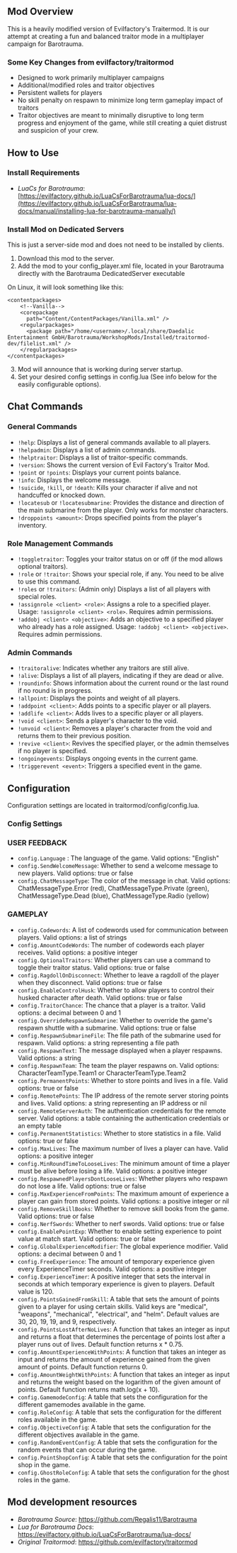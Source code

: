 ## Mod Overview
This is a heavily modified version of Evilfactory's Traitermod. It is our attempt at creating a fun and balanced traitor mode in a multiplayer campaign for Barotrauma.

### Some Key Changes from evilfactory/traitormod
- Designed to work primarily multiplayer campaigns
- Additional/modified roles and traitor objectives
- Persistent wallets for players
- No skill penalty on respawn to minimize long term gameplay impact of traitors
- Traitor objectives are meant to minimally disruptive to long term progress and enjoyment of the game, while still creating a quiet distrust and suspicion of your crew.

## How to Use
### Install Requirements
- *LuaCs for Barotrauma*: [https://evilfactory.github.io/LuaCsForBarotrauma/lua-docs/](https://evilfactory.github.io/LuaCsForBarotrauma/lua-docs/manual/installing-lua-for-barotrauma-manually/)

### Install Mod on Dedicated Servers
This is just a server-side mod and does not need to be installed by clients.
1. Download this mod to the server.
2. Add the mod to your config_player.xml file, located in your Barotrauma directly with the Barotrauma DedicatedServer executable

On Linux, it will look something like this:
```  
<contentpackages>
    <!--Vanilla-->
    <corepackage
      path="Content/ContentPackages/Vanilla.xml" />
    <regularpackages>
      <package path="/home/<username>/.local/share/Daedalic Entertainment GmbH/Barotrauma/WorkshopMods/Installed/traitormod-dev/filelist.xml" />
    </regularpackages>
</contentpackages>
  ```
3. Mod will announce that is working during server startup.
4. Set your desired config settings in config.lua (See info below for the easily configurable options).

## Chat Commands

### General Commands
- `!help`: Displays a list of general commands available to all players.
- `!helpadmin`: Displays a list of admin commands.
- `!helptraitor`: Displays a list of traitor-specific commands.
- `!version`: Shows the current version of Evil Factory's Traitor Mod.
- `!point` or `!points`: Displays your current points balance.
- `!info`: Displays the welcome message.
- `!suicide`, `!kill`, or `!death`: Kills your character if alive and not handcuffed or knocked down.
- `!locatesub` or `!locatesubmarine`: Provides the distance and direction of the main submarine from the player. Only works for monster characters. 
- `!droppoints <amount>`: Drops specified points from the player's inventory.

### Role Management Commands
- `!toggletraitor`: Toggles your traitor status on or off (if the mod allows optional traitors).
- `!role` or `!traitor`: Shows your special role, if any. You need to be alive to use this command.
- `!roles` or `!traitors`: (Admin only) Displays a list of all players with special roles.
- `!assignrole <client> <role>`: Assigns a role to a specified player. Usage: `!assignrole <client> <role>`. Requires admin permissions.
- `!addobj <client> <objective>`: Adds an objective to a specified player who already has a role assigned. Usage: `!addobj <client> <objective>`. Requires admin permissions.

### Admin Commands
- `!traitoralive`: Indicates whether any traitors are still alive.
- `!alive`: Displays a list of all players, indicating if they are dead or alive.
- `!roundinfo`: Shows information about the current round or the last round if no round is in progress.
- `!allpoint`: Displays the points and weight of all players.
- `!addpoint <client>`: Adds points to a specific player or all players.
- `!addlife <client>`: Adds lives to a specific player or all players.
- `!void <client>`: Sends a player's character to the void.
- `!unvoid <client>`: Removes a player's character from the void and returns them to their previous position.
- `!revive <client>`: Revives the specified player, or the admin themselves if no player is specified.
- `!ongoingevents`: Displays ongoing events in the current game.
- `!triggerevent <event>`: Triggers a specified event in the game.



## Configuration
Configuration settings are located in traitormod/config/config.lua. 

### Config Settings
### USER FEEDBACK
- `config.Language` : The language of the game. Valid options: "English"
- `config.SendWelcomeMessage`: Whether to send a welcome message to new players. Valid options: true or false
- `config.ChatMessageType`: The color of the message in chat. Valid options: ChatMessageType.Error (red), ChatMessageType.Private (green), ChatMessageType.Dead (blue), ChatMessageType.Radio (yellow)

### GAMEPLAY
- `config.Codewords`: A list of codewords used for communication between players. Valid options: a list of strings
- `config.AmountCodeWords`: The number of codewords each player receives. Valid options: a positive integer
- `config.OptionalTraitors`: Whether players can use a command to toggle their traitor status. Valid options: true or false
- `config.RagdollOnDisconnect`: Whether to leave a ragdoll of the player when they disconnect. Valid options: true or false
- `config.EnableControlHusk`: Whether to allow players to control their husked character after death. Valid options: true or false
- `config.TraitorChance`: The chance that a player is a traitor. Valid options: a decimal between 0 and 1
- `config.OverrideRespawnSubmarine`: Whether to override the game's respawn shuttle with a submarine. Valid options: true or false
- `config.RespawnSubmarineFile`: The file path of the submarine used for respawn. Valid options: a string representing a file path
- `config.RespawnText`: The message displayed when a player respawns. Valid options: a string
- `config.RespawnTeam`: The team the player respawns on. Valid options: CharacterTeamType.Team1 or CharacterTeamType.Team2
- `config.PermanentPoints`: Whether to store points and lives in a file. Valid options: true or false
- `config.RemotePoints`: The IP address of the remote server storing points and lives. Valid options: a string representing an IP address or nil
- `config.RemoteServerAuth`: The authentication credentials for the remote server. Valid options: a table containing the authentication credentials or an empty table
- `config.PermanentStatistics`: Whether to store statistics in a file. Valid options: true or false
- `config.MaxLives`: The maximum number of lives a player can have. Valid options: a positive integer
- `config.MinRoundTimeToLooseLives`: The minimum amount of time a player must be alive before losing a life. Valid options: a positive integer
- `config.RespawnedPlayersDontLooseLives`: Whether players who respawn do not lose a life. Valid options: true or false
- `config.MaxExperienceFromPoints`: The maximum amount of experience a player can gain from stored points. Valid options: a positive integer or nil
- `config.RemoveSkillBooks`: Whether to remove skill books from the game. Valid options: true or false
- `config.NerfSwords`: Whether to nerf swords. Valid options: true or false
- `config.EnablePointExp`: Whether to enable setting experience to point value at match start. Valid options: true or false
- `config.GlobalExperienceModifier`: The global experience modifier. Valid options: a decimal between 0 and 1
- `config.FreeExperience`: The amount of temporary experience given every ExperienceTimer seconds. Valid options: a positive integer
- `config.ExperienceTimer`: A positive integer that sets the interval in seconds at which temporary experience is given to players. Default value is 120.
- `config.PointsGainedFromSkill`: A table that sets the amount of points given to a player for using certain skills. Valid keys are "medical", "weapons", "mechanical", "electrical", and "helm". Default values are 30, 20, 19, 19, and 9, respectively.
- `config.PointsLostAfterNoLives`: A function that takes an integer as input and returns a float that determines the percentage of points lost after a player runs out of lives. Default function returns x * 0.75.
- `config.AmountExperienceWithPoints`: A function that takes an integer as input and returns the amount of experience gained from the given amount of points. Default function returns 0.
- `config.AmountWeightWithPoints`: A function that takes an integer as input and returns the weight based on the logarithm of the given amount of points. Default function returns math.log(x + 10).
- `config.GamemodeConfig`: A table that sets the configuration for the different gamemodes available in the game.
- `config.RoleConfig`: A table that sets the configuration for the different roles available in the game.
- `config.ObjectiveConfig`: A table that sets the configuration for the different objectives available in the game.
- `config.RandomEventConfig`: A table that sets the configuration for the random events that can occur during the game.
- `config.PointShopConfig`: A table that sets the configuration for the point shop in the game.
- `config.GhostRoleConfig`: A table that sets the configuration for the ghost roles in the game. 

## Mod development resources
- *Barotrauma Source*: https://github.com/Regalis11/Barotrauma
- *Lua for Barotrauma Docs*: https://evilfactory.github.io/LuaCsForBarotrauma/lua-docs/
- *Original Traitormod*: https://github.com/evilfactory/traitormod
